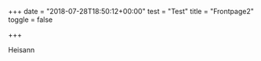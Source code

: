 +++
date = "2018-07-28T18:50:12+00:00"
test = "Test"
title = "Frontpage2"
toggle = false

+++

Heisann
